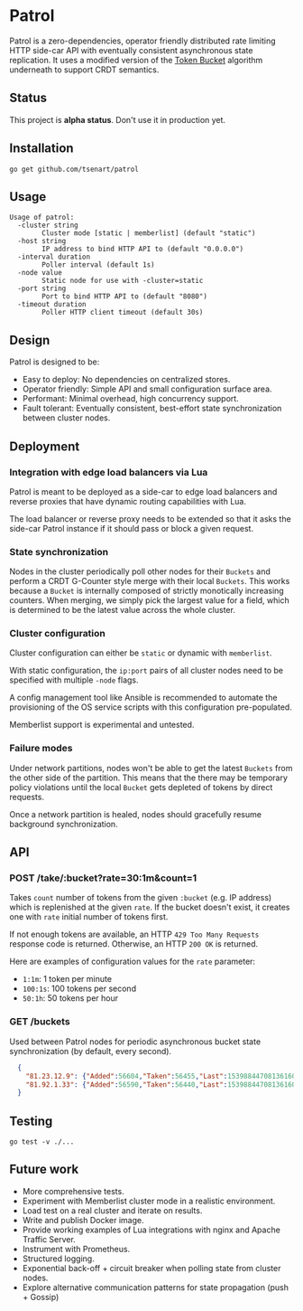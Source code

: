 # Patrol

Patrol is a zero-dependencies, operator friendly
distributed rate limiting HTTP side-car API with eventually
consistent asynchronous state replication. It uses a modified version of
the [Token Bucket](https://en.wikipedia.org/wiki/Token_bucket) algorithm
underneath to support CRDT semantics.

## Status

This project is **alpha status**. Don't use it in production yet.

## Installation

```console
go get github.com/tsenart/patrol
```

## Usage

```console
Usage of patrol:
  -cluster string
    	Cluster mode [static | memberlist] (default "static")
  -host string
    	IP address to bind HTTP API to (default "0.0.0.0")
  -interval duration
    	Poller interval (default 1s)
  -node value
    	Static node for use with -cluster=static
  -port string
    	Port to bind HTTP API to (default "8080")
  -timeout duration
    	Poller HTTP client timeout (default 30s)
```

## Design

Patrol is designed to be:

- Easy to deploy: No dependencies on centralized stores.
- Operator friendly: Simple API and small configuration surface area.
- Performant: Minimal overhead, high concurrency support.
- Fault tolerant: Eventually consistent, best-effort state synchronization between cluster nodes.

## Deployment

### Integration with edge load balancers via Lua

Patrol is meant to be deployed as a side-car to edge load balancers
and reverse proxies that have dynamic routing capabilities with
Lua.

The load balancer or reverse proxy needs to be extended so that it asks
the side-car Patrol instance if it should pass or block a given request.

### State synchronization

Nodes in the cluster periodically poll other nodes for their `Buckets` and
perform a CRDT G-Counter style merge with their local `Buckets`.
This works because a `Bucket` is internally composed of strictly monotically
increasing counters. When merging, we simply pick the largest value for a field,
which is determined to be the latest value across the whole cluster.

### Cluster configuration

Cluster configuration can either be `static` or dynamic with `memberlist`.

With static configuration, the `ip:port` pairs of all cluster nodes need to
be specified with multiple `-node` flags.

A config management tool like Ansible is recommended to automate the provisioning
of the OS service scripts with this configuration pre-populated.

Memberlist support is experimental and untested.

### Failure modes

Under network partitions, nodes won't be able to get the latest `Buckets` from
the other side of the partition. This means that the there may be temporary
policy violations until the local `Bucket` gets depleted of tokens by direct requests.

Once a network partition is healed, nodes should gracefully resume background synchronization.

## API

### POST /take/:bucket?rate=30:1m&count=1

Takes `count` number of tokens from the given `:bucket` (e.g. IP address) which is replenished
at the given `rate`. If the bucket doesn't exist, it creates one with `rate` initial number of tokens first.

If not enough tokens are available, an HTTP `429 Too Many Requests` response code is returned.
Otherwise, an HTTP `200 OK` is returned.

Here are examples of configuration values for the `rate` parameter:

- `1:1m`: 1 token per minute
- `100:1s`: 100 tokens per second
- `50:1h`: 50 tokens per hour

### GET /buckets

Used between Patrol nodes for periodic asynchronous bucket state synchronization (by default, every second).

```json
  {
    "81.23.12.9": {"Added":56604,"Taken":56455,"Last":1539884470813616000},
    "81.92.1.33": {"Added":56590,"Taken":56440,"Last":1539884470813616000}
  }
```

## Testing

```console
go test -v ./...
```

## Future work

- More comprehensive tests.
- Experiment with Memberlist cluster mode in a realistic environment.
- Load test on a real cluster and iterate on results.
- Write and publish Docker image.
- Provide working examples of Lua integrations with nginx and Apache Traffic Server.
- Instrument with Prometheus.
- Structured logging.
- Exponential back-off + circuit breaker when polling state from cluster nodes.
- Explore alternative communication patterns for state propagation (push + Gossip)


